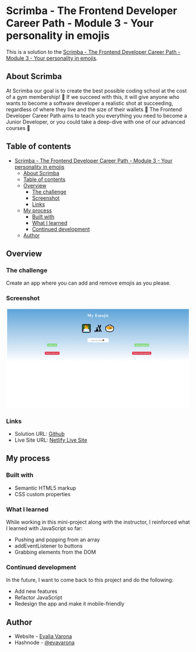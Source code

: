 # Scrimba - The Frontend Developer Career Path - Module 3 - Your personality in emojis

This is a solution to the [Scrimba - The Frontend Developer Career Path - Module 3 - Your personality in emojis](https://scrimba.com/playlist/pbqMJu9). 

## About Scrimba

At Scrimba our goal is to create the best possible coding school at the cost of a gym membership! 💜
If we succeed with this, it will give anyone who wants to become a software developer a realistic shot at succeeding, regardless of where they live and the size of their wallets 🎉
The Frontend Developer Career Path aims to teach you everything you need to become a Junior Developer, or you could take a deep-dive with one of our advanced courses 🚀

## Table of contents

- [Scrimba - The Frontend Developer Career Path - Module 3 - Your personality in emojis](#scrimba---the-frontend-developer-career-path---module-3---your-personality-in-emojis)
  - [About Scrimba](#about-scrimba)
  - [Table of contents](#table-of-contents)
  - [Overview](#overview)
    - [The challenge](#the-challenge)
    - [Screenshot](#screenshot)
    - [Links](#links)
  - [My process](#my-process)
    - [Built with](#built-with)
    - [What I learned](#what-i-learned)
    - [Continued development](#continued-development)
  - [Author](#author)

## Overview

### The challenge

Create an app where you can add and remove emojis as you please.

### Screenshot

![Desktop Screenshot](imgs/ss-desktop.png)

### Links

- Solution URL: [Github](https://github.com/varonalearns/My-Emojis)
- Live Site URL: [Netlify Live Site](https://courageous-babka-4072c8.netlify.app/)

## My process

### Built with

- Semantic HTML5 markup
- CSS custom properties

### What I learned

While working in this mini-project along with the instructor, I reinforced what I learned with JavaScript so far:
- Pushing and popping from an array
- addEventListener to buttons
- Grabbing elements from the DOM

### Continued development

In the future, I want to come back to this project and do the following:
- Add new features
- Refactor JavaScript
- Redesign the app and make it mobile-friendly

## Author

- Website - [Evalia Varona](https://www.evaliavarona.com)
- Hashnode - [@evavarona](https://evaliavarona.hashnode.dev)
